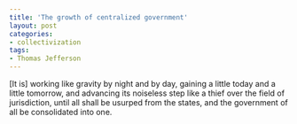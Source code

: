 ```yaml
---
title: 'The growth of centralized government'
layout: post
categories:
- collectivization
tags:
- Thomas Jefferson
---
```


\[It is\] working like gravity by night and by day, gaining a little today and a little tomorrow, and advancing its noiseless step like a thief over the field of jurisdiction, until all shall be usurped from the states, and the government of all be consolidated into one.